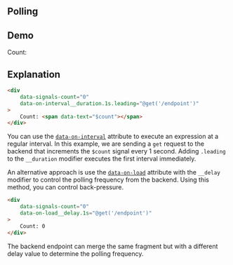 ## Polling

## Demo

<div 
  data-signals-count="0"
  data-on-interval__duration.1s.leading="@get('/examples/polling/interval')"
  class="text-primary"
>
  Count: <span data-text="$count"></span>
</div>

## Explanation

```html
<div 
    data-signals-count="0"
    data-on-interval__duration.1s.leading="@get('/endpoint')"
>
    Count: <span data-text="$count"></span>
</div>
```

You can use the [`data-on-interval`](/reference/attribute_plugins#data-on) attribute to execute an expression at a regular interval. In this example, we are sending a `get` request to the backend that increments the `$count` signal every 1 second. Adding `.leading` to the `__duration` modifier executes the first interval immediately.

An alternative approach is use the [`data-on-load`](/reference/attribute_plugins#data-on) attribute with the `__delay` modifier to control the polling frequency from the backend. Using this method, you can control back-pressure.

```html
<div 
    data-signals-count="0"
    data-on-load__delay.1s="@get('/endpoint')"
>
    Count: 0
</div>
```

The backend endpoint can merge the same fragment but with a different delay value to determine the polling frequency.